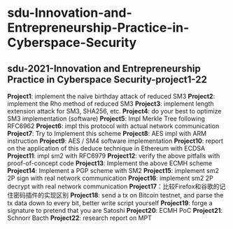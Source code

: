 # sdu-Innovation-and-Entrepreneurship-Practice-in-Cyberspace-Security
## sdu-2021-Innovation and Entrepreneurship Practice in Cyberspace Security-project1-22
**Project1**: implement the naïve birthday attack of reduced SM3
**Project2**: implement the Rho method of reduced SM3
**Project3**: implement length extension attack for SM3, SHA256, etc.
**Project4**: do your best to optimize SM3 implementation (software)
**Project5**: Impl Merkle Tree following RFC6962
**Project6**: impl this protocol with actual network communication
**Project7**: Try to Implement this scheme
**Project8**: AES impl with ARM instruction
**Project9**: AES / SM4 software implementation
**Project10**: report on the application of this deduce technique in Ethereum with ECDSA
**Project11**: impl sm2 with RFC6979
**Project12**: verify the above pitfalls with proof-of-concept code
**Project13**: Implement the above ECMH scheme
**Project14**: Implement a PGP scheme with SM2
**Project15**: implement sm2 2P sign with real network communication
**Project16**: implement sm2 2P decrypt with real network communication
**Project17**：比较Firefox和谷歌的记住密码插件的实现区别
**Project18**: send a tx on Bitcoin testnet, and parse the tx data down to every bit, better write script yourself
**Project19**: forge a signature to pretend that you are Satoshi
**Project20**: ECMH PoC
**Project21**: Schnorr Bacth
**Project22**: research report on MPT
